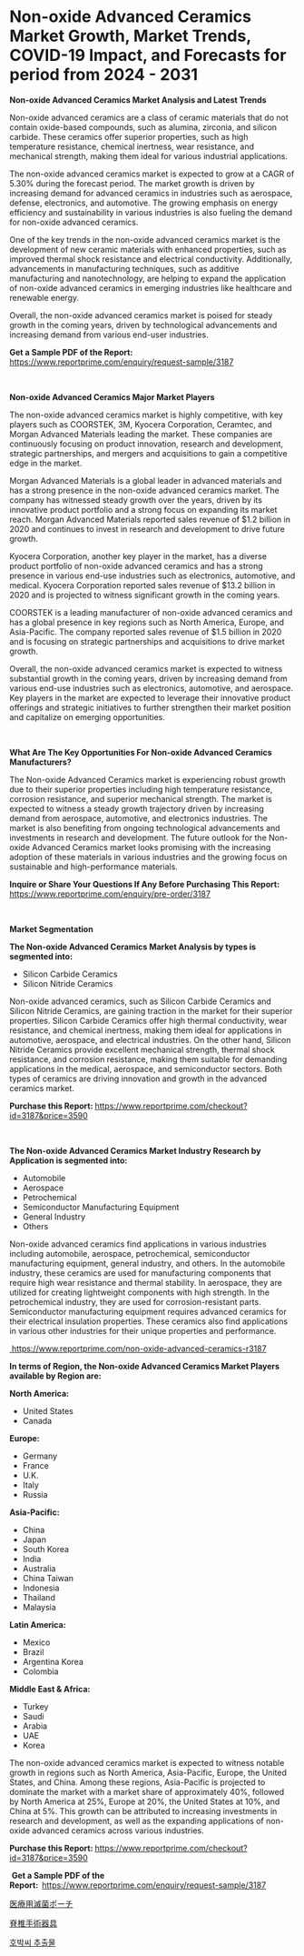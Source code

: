 <p><h1>Non-oxide Advanced Ceramics Market Growth, Market Trends, COVID-19 Impact, and Forecasts for period from 2024 - 2031</h1></p><p><strong>Non-oxide Advanced Ceramics Market Analysis and Latest Trends</strong></p>
<p><p>Non-oxide advanced ceramics are a class of ceramic materials that do not contain oxide-based compounds, such as alumina, zirconia, and silicon carbide. These ceramics offer superior properties, such as high temperature resistance, chemical inertness, wear resistance, and mechanical strength, making them ideal for various industrial applications.</p><p>The non-oxide advanced ceramics market is expected to grow at a CAGR of 5.30% during the forecast period. The market growth is driven by increasing demand for advanced ceramics in industries such as aerospace, defense, electronics, and automotive. The growing emphasis on energy efficiency and sustainability in various industries is also fueling the demand for non-oxide advanced ceramics.</p><p>One of the key trends in the non-oxide advanced ceramics market is the development of new ceramic materials with enhanced properties, such as improved thermal shock resistance and electrical conductivity. Additionally, advancements in manufacturing techniques, such as additive manufacturing and nanotechnology, are helping to expand the application of non-oxide advanced ceramics in emerging industries like healthcare and renewable energy.</p><p>Overall, the non-oxide advanced ceramics market is poised for steady growth in the coming years, driven by technological advancements and increasing demand from various end-user industries.</p></p>
<p><strong>Get a Sample PDF of the Report:&nbsp;</strong> <a href="https://www.reportprime.com/enquiry/request-sample/3187">https://www.reportprime.com/enquiry/request-sample/3187</a></p>
<p>&nbsp;</p>
<p><strong>Non-oxide Advanced Ceramics Major Market Players</strong></p>
<p><p>The non-oxide advanced ceramics market is highly competitive, with key players such as COORSTEK, 3M, Kyocera Corporation, Ceramtec, and Morgan Advanced Materials leading the market. These companies are continuously focusing on product innovation, research and development, strategic partnerships, and mergers and acquisitions to gain a competitive edge in the market.</p><p>Morgan Advanced Materials is a global leader in advanced materials and has a strong presence in the non-oxide advanced ceramics market. The company has witnessed steady growth over the years, driven by its innovative product portfolio and a strong focus on expanding its market reach. Morgan Advanced Materials reported sales revenue of $1.2 billion in 2020 and continues to invest in research and development to drive future growth.</p><p>Kyocera Corporation, another key player in the market, has a diverse product portfolio of non-oxide advanced ceramics and has a strong presence in various end-use industries such as electronics, automotive, and medical. Kyocera Corporation reported sales revenue of $13.2 billion in 2020 and is projected to witness significant growth in the coming years.</p><p>COORSTEK is a leading manufacturer of non-oxide advanced ceramics and has a global presence in key regions such as North America, Europe, and Asia-Pacific. The company reported sales revenue of $1.5 billion in 2020 and is focusing on strategic partnerships and acquisitions to drive market growth.</p><p>Overall, the non-oxide advanced ceramics market is expected to witness substantial growth in the coming years, driven by increasing demand from various end-use industries such as electronics, automotive, and aerospace. Key players in the market are expected to leverage their innovative product offerings and strategic initiatives to further strengthen their market position and capitalize on emerging opportunities.</p></p>
<p>&nbsp;</p>
<p><strong>What Are The Key Opportunities For Non-oxide Advanced Ceramics Manufacturers?</strong></p>
<p><p>The Non-oxide Advanced Ceramics market is experiencing robust growth due to their superior properties including high temperature resistance, corrosion resistance, and superior mechanical strength. The market is expected to witness a steady growth trajectory driven by increasing demand from aerospace, automotive, and electronics industries. The market is also benefiting from ongoing technological advancements and investments in research and development. The future outlook for the Non-oxide Advanced Ceramics market looks promising with the increasing adoption of these materials in various industries and the growing focus on sustainable and high-performance materials.</p></p>
<p><strong>Inquire or Share Your Questions If Any Before Purchasing This Report:</strong> <a href="https://www.reportprime.com/enquiry/pre-order/3187">https://www.reportprime.com/enquiry/pre-order/3187</a></p>
<p>&nbsp;</p>
<p><strong>Market Segmentation</strong></p>
<p><strong>The Non-oxide Advanced Ceramics Market Analysis by types is segmented into:</strong></p>
<p><ul><li>Silicon Carbide Ceramics</li><li>Silicon Nitride Ceramics</li></ul></p>
<p><p>Non-oxide advanced ceramics, such as Silicon Carbide Ceramics and Silicon Nitride Ceramics, are gaining traction in the market for their superior properties. Silicon Carbide Ceramics offer high thermal conductivity, wear resistance, and chemical inertness, making them ideal for applications in automotive, aerospace, and electrical industries. On the other hand, Silicon Nitride Ceramics provide excellent mechanical strength, thermal shock resistance, and corrosion resistance, making them suitable for demanding applications in the medical, aerospace, and semiconductor sectors. Both types of ceramics are driving innovation and growth in the advanced ceramics market.</p></p>
<p><strong>Purchase this Report:&nbsp;</strong><a href="https://www.reportprime.com/checkout?id=3187&price=3590">https://www.reportprime.com/checkout?id=3187&price=3590</a></p>
<p>&nbsp;</p>
<p><strong>The Non-oxide Advanced Ceramics Market Industry Research by Application is segmented into:</strong></p>
<p><ul><li>Automobile</li><li>Aerospace</li><li>Petrochemical</li><li>Semiconductor Manufacturing Equipment</li><li>General Industry</li><li>Others</li></ul></p>
<p><p>Non-oxide advanced ceramics find applications in various industries including automobile, aerospace, petrochemical, semiconductor manufacturing equipment, general industry, and others. In the automobile industry, these ceramics are used for manufacturing components that require high wear resistance and thermal stability. In aerospace, they are utilized for creating lightweight components with high strength. In the petrochemical industry, they are used for corrosion-resistant parts. Semiconductor manufacturing equipment requires advanced ceramics for their electrical insulation properties. These ceramics also find applications in various other industries for their unique properties and performance.</p></p>
<p><a href="https://www.reportprime.com/non-oxide-advanced-ceramics-r3187">&nbsp;https://www.reportprime.com/non-oxide-advanced-ceramics-r3187</a></p>
<p><strong>In terms of Region, the Non-oxide Advanced Ceramics Market Players available by Region are:</strong></p>
<p>
    <p> <strong> North America: </strong>
        <ul>
            <li>United States</li>
            <li>Canada</li>
        </ul>
        </p> 
    <p> <strong> Europe: </strong>
        <ul>
            <li>Germany</li>
            <li>France</li>
            <li>U.K.</li>
            <li>Italy</li>
            <li>Russia</li>
        </ul>
        </p> 
    <p> <strong> Asia-Pacific: </strong>
        <ul>
            <li>China</li>
            <li>Japan</li>
            <li>South Korea</li>
            <li>India</li>
            <li>Australia</li>
            <li>China Taiwan</li>
            <li>Indonesia</li>
            <li>Thailand</li>
            <li>Malaysia</li>
        </ul>
        </p> 
    <p> <strong> Latin America: </strong>
        <ul>
            <li>Mexico</li>
            <li>Brazil</li>
            <li>Argentina Korea</li>
            <li>Colombia</li>
        </ul>
        </p> 
    <p> <strong> Middle East & Africa: </strong>
        <ul>
            <li>Turkey</li>
            <li>Saudi</li>
            <li>Arabia</li>
            <li>UAE</li>
            <li>Korea</li>
        </ul>
    </p>
    </p>
<p><p>The non-oxide advanced ceramics market is expected to witness notable growth in regions such as North America, Asia-Pacific, Europe, the United States, and China. Among these regions, Asia-Pacific is projected to dominate the market with a market share of approximately 40%, followed by North America at 25%, Europe at 20%, the United States at 10%, and China at 5%. This growth can be attributed to increasing investments in research and development, as well as the expanding applications of non-oxide advanced ceramics across various industries.</p></p>
<p><strong>Purchase this Report: </strong><a href="https://www.reportprime.com/checkout?id=3187&price=3590">https://www.reportprime.com/checkout?id=3187&price=3590</a></p>
<p>&nbsp;<strong>Get a Sample PDF of the Report:&nbsp;&nbsp;</strong><a href="https://www.reportprime.com/enquiry/request-sample/3187">https://www.reportprime.com/enquiry/request-sample/3187</a></p>
<p><strong></strong></p>
<p><p><a href="https://github.com/DudleyFerry/Market-Research-Report-List-1/blob/main/288860572803.md">医療用滅菌ポーチ</a></p><p><a href="https://github.com/DemarcusKuhlman/Market-Research-Report-List-1/blob/main/460699372802.md">脊椎手術器具</a></p><p><a href="https://github.com/JohnQuil1917/Market-Research-Report-List-1/blob/main/330664569623.md">호박씨 추출물</a></p></p>